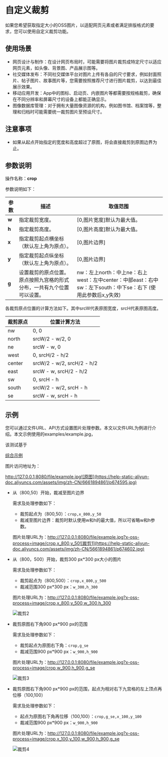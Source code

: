 # 自定义裁剪

如果您希望获取指定大小的OSS图片，以适配网页元素或者满足排版格式的要求，您可以使用自定义裁剪功能。

## **使用场景**

- 网页设计与制作：在设计网页布局时，可能需要将图片裁剪成特定尺寸以适应网页元素，如头像、背景图、产品展示图等。
- 社交媒体发布：不同社交媒体平台对图片上传有各自的尺寸要求，例如封面照片、帖子图片、故事图片等，您需要按照推荐尺寸进行图片裁剪，以达到最佳展示效果。
- 移动应用开发：App中的图标、启动页、内嵌图片等都需要按规格裁剪，确保在不同分辨率和屏幕尺寸的设备上都能正确显示。
- 图像数据库管理：对于拥有大量图像资源的机构，例如图书馆、档案馆等，整理和归档时可能需要统一裁剪图片至预设尺寸。

## 注意事项

- 如果从起点开始指定的宽度和高度超过了原图，将会直接裁剪到原图边界为止。

## 参数说明

操作名称：**crop**

参数说明如下：

| **参数** | **描述**                                                     | **取值范围**                                                 |
| -------- | ------------------------------------------------------------ | ------------------------------------------------------------ |
| **w**    | 指定裁剪宽度。                                               | [0,图片宽度]默认为最大值。                                   |
| **h**    | 指定裁剪高度。                                               | [0,图片高度]默认为最大值。                                   |
| **x**    | 指定裁剪起点横坐标（默认左上角为原点）。                     | [0,图片边界]                                                 |
| **y**    | 指定裁剪起点纵坐标（默认左上角为原点）。                     | [0,图片边界]                                                 |
| **g**    | 设置裁剪的原点位置。原点按照九宫格的形式分布，一共有九个位置可以设置。 | nw：左上north：中上ne：右上west：左中center：中部east：右中sw：左下south：中下se：右下 (使用此参数后x,y失效) |

各裁剪原点位置的计算方法如下。其中srcW代表原图宽度，srcH代表原图高度。

| **裁剪原点** | **位置计算方法**           |
| ------------ | -------------------------- |
| nw           | 0, 0                       |
| north        | srcW/2 - w/2, 0            |
| ne           | srcW - w, 0                |
| west         | 0, srcH/2 - h/2            |
| center       | srcW/2 - w/2, srcH/2 - h/2 |
| east         | srcW - w, srcH/2 - h/2     |
| sw           | 0, srcH - h                |
| south        | srcW/2 - w/2, srcH - h     |
| se           | srcW - w, srcH - h         |

## 示例

您可以通过文件URL、API方式设置图片处理参数。本文以文件URL为例进行介绍。本文示例使用的examples/example.jpg，

该测试基于 

[综合示例](../README.md#comprehensive)

图片访问地址为：

http://127.0.0.1:8080/file/example.jpg![原图](https://help-static-aliyun-doc.aliyuncs.com/assets/img/zh-CN/6661894861/p674595.jpg)

- 从（800,50）开始，裁减至图片边界

  需求及处理参数如下：

  - 裁剪起点为（800,50）：`crop,x_800,y_50`
  - 裁减至图片边界：裁剪时默认使用w和h的最大值，所以可省略w和h参数。

  图片处理URL为：http://127.0.0.1:8080/file/example.jpg?x-oss-process=image/crop,x_800,y_50![裁剪1](https://help-static-aliyun-doc.aliyuncs.com/assets/img/zh-CN/5661894861/p674602.jpg)

- 从（800，500）开始，裁剪300 px*300 px大小的图片

  需求及处理参数如下：

  - 裁剪起点为（800,500）：`crop,x_800,y_500`
  - 裁减范围300 px*300 px：`w_300,h_300`

  图片处理URL为：http://127.0.0.1:8080/file/example.jpg?x-oss-process=image/crop,x_800,y_500,w_300,h_300

  ![裁剪2](https://help-static-aliyun-doc.aliyuncs.com/assets/img/zh-CN/1965894861/p674612.jpg)

- 裁剪原图右下角900 px*900 px的范围

  需求及处理参数如下：

  - 裁剪起点为原图右下角：`crop,g_se`
  - 裁减范围900 px*900 px：`w_900,h_900`

  图片处理URL为：http://127.0.0.1:8080/file/example.jpg?x-oss-process=image/crop,w_900,h_900,g_se

  ![裁剪3](https://help-static-aliyun-doc.aliyuncs.com/assets/img/zh-CN/1965894861/p674614.jpg)

- 裁剪原图右下角900 px*900 px的范围，起点为相对右下九宫格的左上顶点再位移（100,100）

  需求及处理参数如下：

  - 起点为原图右下角再位移（100,100）：`crop,g_se,x_100,y_100`
  - 裁减范围900 px*900 px：`w_900,h_900`

  图片处理URL为：http://127.0.0.1:8080/file/example.jpg?x-oss-process=image/crop,x_100,y_100,w_900,h_900,g_se

  ![裁剪4](https://help-static-aliyun-doc.aliyuncs.com/assets/img/zh-CN/1965894861/p674615.jpg)